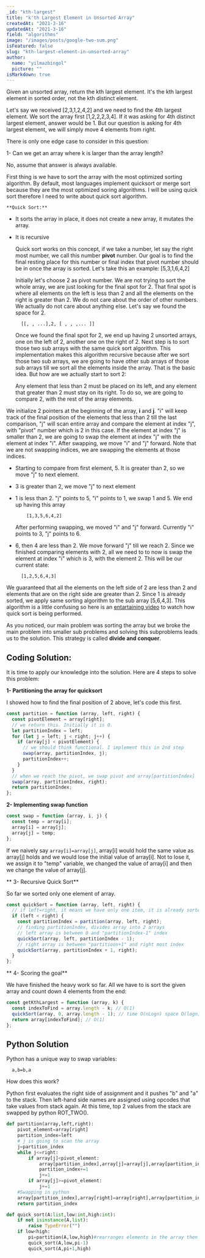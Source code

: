 ```yaml
---
_id: "kth-largest"
title: "k'th Largest Element in Unsorted Array"
createdAt: "2021-3-16"
updatedAt: "2021-3-16"
field: "algorithms"
image: "/images/posts/google-two-sum.png"
isFeatured: false
slug: "kth-largest-element-in-unsorted-array"
author:
  name: "yilmazbingol"
  picture: ""
isMarkdown: true
---
```


Given an unsorted array, return the kth largest element. It's the kth largest element in sorted order, not the kth distinct element.

Let's say we received [2,3,1,2,4,2] and we need to find the 4th largest element. We sort the array first [1,2,2,2,3,4]. If it was asking for 4th distinct largest element, answer would be 1. But our question is asking for 4th largest element, we will simply move 4 elements from right.

There is only one edge case to consider in this question:

1- Can we get an array where k is larger than the array length?

No, assume that answer is always available.

First thing is we have to sort the array with the most optimized sorting algorithm. By default, most languages implement quicksort or merge sort because they are the most optimized soring algorithms. I will be using quick sort therefore I need to write about quick sort algorithm.

    **Quick Sort:**

- It sorts the array in place, it does not create a new array, it mutates the array.
- It is recursive

  Quick sort works on this concept, if we take a number, let say the right most number, we call this number **pivot** number. Our goal is to find the final resting place for this number or final index that pivot number should be in once the array is sorted. Let's take this an example: [5,3,1,6,4,2]

  Initially let's choose 2 as pivot number. We are not trying to sort the whole array, we are just looking for the final spot for 2. That final spot is where all elements on the left is less than 2 and all the elements on the right is greater than 2. We do not care about the order of other numbers. We actually do not care about anything else. Let's say we found the space for 2.

        [[, , ...],2, [ , , ,... ]]

  Once we found the final spot for 2, we end up having 2 unsorted arrays, one on the left of 2, another one on the right of 2. Next step is to sort those two sub arrays with the same quick sort algorithm. This implementation makes this algorithm recursive because after we sort those two sub arrays, we are going to have other sub arrays of those sub arrays till we sort all the elements inside the array. That is the basic idea. But how are we actually start to sort 2:

  Any element that less than 2 must be placed on its left, and any element that greater than 2 must stay on its right. To do so, we are going to compare 2, with the rest of the array elements.

We initialize 2 pointers at the beginning of the array, **i** and **j**. "i" will keep track of the final position of the elements that less than 2 till the last comparison, "j" will scan entire array and compare the element at index "j", with "pivot" number which is 2 in this case. If the element at index "j" is smaller than 2, we are going to swap the element at index "j" with the element at index "i". After swapping, we move "i" and "j" forward. Note that we are not swapping indices, we are swapping the elements at those indices.

- Starting to compare from first element, 5. It is greater than 2, so we move "j" to next element.
- 3 is greater than 2, we move "j" to next element
- 1 is less than 2. "j" points to 5, "i" points to 1, we swap 1 and 5. We end up having this array

          [1,3,5,6,4,2]

  After performing swapping, we moved "i" and "j" forward. Currently "i" points to 3, "j" points to 6.

- 6, then 4 are less than 2. We move forward "j" till we reach 2. Since we finished comparing elements with 2, all we need to to now is swap the element at index "i" which is 3, with the element 2. This will be our current state:

        [1,2,5,6,4,3]

We guaranteed that all the elements on the left side of 2 are less than 2 and elements that are on the right side are greater than 2. Since 1 is already sorted, we apply same sorting algorithm to the sub array [5,6,4,3]. This algorithm is a little confusing so here is an [entartaining video](https://www.youtube.com/watch?v=ywWBy6J5gz8) to watch how quick sort is being performed.

As you noticed, our main problem was sorting the array but we broke the main problem into smaller sub problems and solving this subproblems leads us to the solution. This strategy is called **divide and conquer**.

## Coding Solution:

It is time to apply our knowledge into the solution. Here are 4 steps to solve this problem:

**1- Partitioning the array for quicksort**

I showed how to find the final position of 2 above, let's code this first.

```js
const partition = function (array, left, right) {
  const pivotElement = array[right];
  // we return this. Initially it is 0.
  let partitionIndex = left;
  for (let j = left; j < right; j++) {
    if (array[j] < pivotElement) {
      // we should think functional. I implement this in 2nd step
      swap(array, partitionIndex, j);
      partitionIndex++;
    }
  }
  // when we reach the pivot, we swap pivot and array[partitionIndex]
  swap(array, partitionIndex, right);
  return partitionIndex;
};
```

**2- Implementing swap function**

```js
const swap = function (array, i, j) {
  const temp = array[i];
  array[i] = array[j];
  array[j] = temp;
};
```

If we naively say `array[i]=array[j]`, array[i] would hold the same value as array[j] holds and we would lose the initial value of array[i]. Not to lose it, we assign it to "temp" variable, we changed the value of array[i] and then we change the value of array[j].

** 3- Recursive Quick Sort**

So far we sorted only one element of array.

```js
const quickSort = function (array, left, right) {
  // if left=right, it means we have only one item, it is already sorted
  if (left < right) {
    const partitionIndex = partition(array, left, right);
    // finding partitionIndex, divides array into 2 arrays
    // left array is between 0 and "partitionIndex-1" index
    quickSort(array, left, partitionIndex - 1);
    // right array is between "partitioon+1" and right most index
    quickSort(array, partitionIndex + 1, right);
  }
};
```

** 4- Scoring the goal**

We have finished the heavy work so far. All we have to is sort the given array and count down 4 elements from the end:

```js
const getKthLargest = function (array, k) {
  const indexToFind = array.length - k; // O(1)
  quickSort(array, 0, array.length - 1); // time O(nLogn) space O(logn)
  return array[indexToFind]; // O(1)
};
```

## Python Solution

Python has a unique way to swap variables:

      a,b=b,a

How does this work?

Python first evaluates the right side of assignment and it pushes "b" and "a" to the stack. Then left-hand side names are assigned using opcodes that take values from stack again. At this time, top 2 values from the stack are swapped by python ROT_TWO().

```py
def partition(array,left,right):
    pivot_element=array[right]
    partition_index=left
    # j is going to scan the array
    j=partition_index
    while j<=right:
        if array[j]<pivot_element:
            array[partition_index],array[j]=array[j],array[partition_index]
            partition_index+=1
            j+=1
        if array[j]>=pivot_element:
            j+=1
    #Swapping in python
    array[partition_index],array[right]=array[right],array[partition_index]
    return partition_index
```

```py
def quick_sort(A:list,low:int,high:int):
    if not isinstance(A,list):
        raise TypeError("")
    if low<high:
        pi=partition(A,low,high)#rearranges elements in the array then returns the index of the pivot
        quick_sort(A,low,pi-1)
        quick_sort(A,pi+1,high)
```
